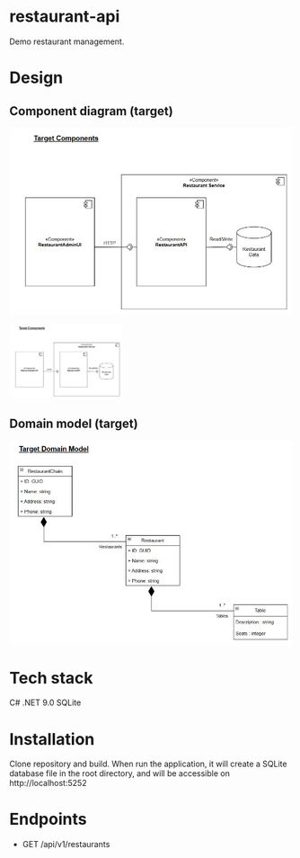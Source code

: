 # restaurant-api
Demo restaurant management.

# Design
## Component diagram (target)
![Alt text](https://github.com/GaryLloyd1963/restaurant-api/blob/main/images/ComponentDiagram.JPG)

<img src="https://github.com/GaryLloyd1963/restaurant-api/blob/main/images/ComponentDiagram.JPG" width="200">

## Domain model (target)
![Alt text](https://github.com/GaryLloyd1963/restaurant-api/blob/main/images/DomainModel.JPG)

# Tech stack
C# .NET 9.0
SQLite

# Installation
Clone repository and build. When run the application, it will create a SQLite database file in the root directory,
and will be accessible on http://localhost:5252

# Endpoints
- GET /api/v1/restaurants
